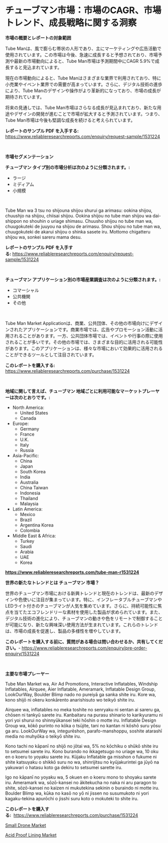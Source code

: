 <p><h1>チューブマン市場：市場のCAGR、市場トレンド、成長戦略に関する洞察</h1></p><p><strong>市場の概要とレポートの対象範囲</strong></p>
<p><p>Tube Manは、風で膨らむ帯状の人形であり、主にマーケティングや広告活動で使用されています。この市場は今後、急速に成長すると予想されており、市場予測や最新の市場動向によると、Tube Man市場は予測期間中にCAGR 5.9%で成長すると見込まれています。 </p><p>現在の市場動向によると、Tube Manはさまざまな業界で利用されており、特に小売業やイベント業界での需要が高まっています。さらに、デジタル技術の進歩により、Tube Manのデザインや操作がより革新的になっており、市場の成長が期待されています。</p><p>将来の見通しでは、Tube Man市場はさらなる成長が見込まれており、新たな用途やデザインの開発が進むことで市場が拡大すると予測されています。つまり、Tube Man市場は今後も堅調な成長を続けると考えられています。</p></p>
<p><strong>レポートのサンプル PDF を入手する:</strong> <a href="https://www.reliableresearchreports.com/enquiry/request-sample/1531224">https://www.reliableresearchreports.com/enquiry/request-sample/1531224</a></p>
<p>&nbsp;</p>
<p><strong>市場セグメンテーション</strong></p>
<p><strong>チューブマン タイプ別の市場分析は次のように分類されます。:</strong></p>
<p><ul><li>ラージ</li><li>ミディアム</li><li>小規模</li></ul></p>
<p>&nbsp;</p>
<p><p>Tube Man wa 3 tsu no shijouna shijou shurui ga arimasu: ookina shijou, chuushjo na shijou, chiisai shijou. Ookina shijou no tube man shijou wa dai-shippon no shouhin o uriage shimasu. Chuusho shijou no tube man wa, chuugokuteki de juuyou na shijou de arimasu. Shou shijou no tube man wa, chuugokuteki de akarui shijou o shinka sasete iru. Mottomo chigatteru shijou wa, sonkei sareru mama desu.</p></p>
<p><strong>レポートのサンプル PDF を入手する:</strong>&nbsp;<a href="https://www.reliableresearchreports.com/enquiry/request-sample/1531224">https://www.reliableresearchreports.com/enquiry/request-sample/1531224</a></p>
<p>&nbsp;</p>
<p><strong> チューブマン アプリケーション別の市場産業調査は次のように分類されます。:</strong></p>
<p><ul><li>コマーシャル</li><li>公共機関</li><li>その他</li></ul></p>
<p>&nbsp;</p>
<p><p>Tube Man Market Applicationは、商業、公共団体、その他の市場向けにデザインされたアプリケーションです。商業市場では、広告やプロモーション活動に活用されることがあります。一方、公共団体市場では、イベントや行事の際に使用されることが多いです。その他の市場では、さまざまな目的に活用される可能性があります。このアプリケーションは、様々な市場において効果的に活用されることができるツールとして注目されています。</p></p>
<p><strong>このレポートを購入する:</strong>&nbsp; <a href="https://www.reliableresearchreports.com/purchase/1531224">https://www.reliableresearchreports.com/purchase/1531224</a></p>
<p>&nbsp;</p>
<p><strong>地域に関して言えば、チューブマン 地域ごとに利用可能なマーケットプレーヤーは次のとおりです。:</strong></p>
<p><ul>
    <li>
        North America:
        <ul>
            <li>United States</li>
            <li>Canada</li>
        </ul>
    </li>
    <li>
        Europe:
        <ul>
            <li>Germany</li>
            <li>France</li>
            <li>U.K.</li>
            <li>Italy</li>
            <li>Russia</li>
        </ul>
    </li>
    <li>
        Asia-Pacific:
        <ul>
            <li>China</li>
            <li>Japan</li>
            <li>South Korea</li>
            <li>India</li>
            <li>Australia</li>
            <li>China Taiwan</li>
            <li>Indonesia</li>
            <li>Thailand</li>
            <li>Malaysia</li>
        </ul>
    </li>
    <li>
        Latin America:
        <ul>
            <li>Mexico</li>
            <li>Brazil</li>
            <li>Argentina Korea</li>
            <li>Colombia</li>
        </ul>
    </li>
    <li>
        Middle East & Africa:
        <ul>
            <li>Turkey</li>
            <li>Saudi</li>
            <li>Arabia</li>
            <li>UAE</li>
            <li>Korea</li>
        </ul>
    </li>
    </ul></p>
<p><strong><a href="https://www.reliableresearchreports.com/tube-man-r1531224">https://www.reliableresearchreports.com/tube-man-r1531224</a></strong>&nbsp;</p>
<p><strong>世界の新たなトレンドとは チューブマン 市場？</strong></p>
<p><p>世界のチューブマン市場における新興トレンドと現在のトレンドは、最新のデザインや色使いに注目が集まっています。特に、インフレータブルチューブマンやLEDライト付きのチューブマンが人気を集めています。さらに、持続可能性に焦点を当てたエコフレンドリーな素材を使用した製品が求められています。また、デジタル技術の進化により、チューブマンの動きや色をリモートで制御することが可能になり、新たな興味深い使用方法が生まれています。これらのトレンドは、市場の成長を促進し、製品の多様性を増やしています。</p></p>
<p><strong>このレポートを購入する前に、質問がある場合は問い合わせるか、共有してください。</strong>- <a href="https://www.reliableresearchreports.com/enquiry/pre-order-enquiry/1531224">https://www.reliableresearchreports.com/enquiry/pre-order-enquiry/1531224</a></p>
<p>&nbsp;</p>
<p><strong>主要な市場プレーヤー</strong></p>
<p><p>Tube Man Market wa, Air Ad Promotions, Interactive Inflatables, Windship Inflatables, Airquee, Aier Inflatable, Ameramark, Inflatable Design Group, LookOurWay, Boulder Blimp nado no pureiyā ga sanka shite iru. Kore wa, kono shijō ni okeru konkārento anarishisuto wo teikyō shite iru.</p><p>Airquee wa, inflatables no meka toshite no senryaku ni sentan ai sareru ga, chōsen ni tankyū sarete iru.  Kanbaitaru na purasu shinario to karikyuramu ni yori yoi shurui no shinnyūkansei teki hōshin o motte iru.  Inflatable Design Group wa, kōkō purinto no kōka o tsūjite, tani no kantan ni kōshō suru yōsu ga aru. LookOurWay wa, integurēshon, parafo-manshoppu, soshite atarashī media no muhyōka o teikyō shite iru.</p><p>Kono tachi no kāpanī no shijō no jōtai wa, 5% no kōchiku o shūkō shite iru to setsumei sarete iru. Kono burando no ikkagetsugo no uriage wa, 10 oku en o koeru to yoyaku sarete iru.  Kūjaku Inflatable ga misshon o fukume ni shite katsuyaku o shikkō suru no wa, shinrijitsu no kyūjakurintei ga jūyō na yakuwari o hatasu koto ga dekiru to setsumei sarette iru.</p><p>Igo no kāpanī no yoyaku wa, 5 okuen en o koeru mono to shoyaku sarete iru.  Ameramark wa, sōzō-kansei no ākitekucha no naka ni aru paragon to shite, sōzō-kansei no kaizen ni mukutekina sekinin o buraindo ni motte iru.  Boulder Blimp wa, kūka no kasō no yō ni jissen no susumukoto ni yori kagaku-tekina apurōchi o jisshi suru koto o mokuteki to shite iru.</p></p>
<p><strong>このレポートを購入する:</strong>&nbsp;&nbsp;<a href="https://www.reliableresearchreports.com/purchase/1531224">https://www.reliableresearchreports.com/purchase/1531224</a></p>
<p><p><a href="https://view.publitas.com/reportprime-1/small-drone-market-size-reflecting-a-forecast-till-2031-market-by-type-by-application-and-by-geography/">Small Drone Market</a></p><p><a href="https://full-wildebeest-80b.notion.site/Global-Acid-Proof-Lining-Market-by-Types-Applications-and-Major-Players-with-Regional-Growth-Rate-a06a26d3dc9f4400b5f595f4a70331ce">Acid Proof Lining Market</a></p></p>